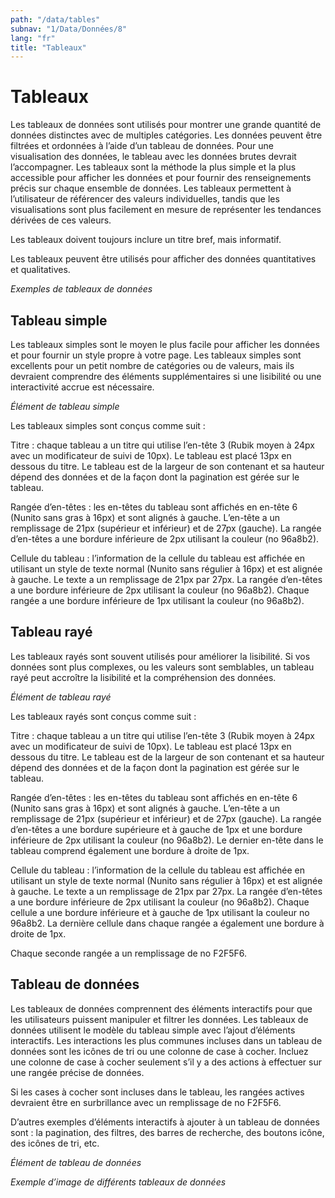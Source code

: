 ```yaml
---
path: "/data/tables"
subnav: "1/Data/Données/8"
lang: "fr"
title: "Tableaux"
---
```


<helmet>
<title> Tableaux - Système de conception Aurora </title>
</helmet>

# Tableaux

Les tableaux de données sont utilisés pour montrer une grande quantité de données distinctes avec de multiples catégories. Les données peuvent être filtrées et ordonnées à l’aide d’un tableau de données. Pour une visualisation des données, le tableau avec les données brutes devrait l’accompagner. Les tableaux sont la méthode la plus simple et la plus accessible pour afficher les données et pour fournir des renseignements précis sur chaque ensemble de données. Les tableaux permettent à l’utilisateur de référencer des valeurs individuelles, tandis que les visualisations sont plus facilement en mesure de représenter les tendances dérivées de ces valeurs.

Les tableaux doivent toujours inclure un titre bref, mais informatif.

Les tableaux peuvent être utilisés pour afficher des données quantitatives et qualitatives.

*Exemples de tableaux de données*

## Tableau simple

Les tableaux simples sont le moyen le plus facile pour afficher les données et pour fournir un style propre à votre page. Les tableaux simples sont excellents pour un petit nombre de catégories ou de valeurs, mais ils devraient comprendre des éléments supplémentaires si une lisibilité ou une interactivité accrue est nécessaire.

*Élément de tableau simple*

Les tableaux simples sont conçus comme suit :

Titre : chaque tableau a un titre qui utilise l’en-tête 3 (Rubik moyen à 24px avec un modificateur de suivi de 10px). Le tableau est placé 13px en dessous du titre. Le tableau est de la largeur de son contenant et sa hauteur dépend des données et de la façon dont la pagination est gérée sur le tableau.

Rangée d’en-têtes : les en-têtes du tableau sont affichés en en-tête 6 (Nunito sans gras à 16px) et sont alignés à gauche. L’en-tête a un remplissage de 21px (supérieur et inférieur) et de 27px (gauche). La rangée d’en-têtes a une bordure inférieure de 2px utilisant la couleur (no 96a8b2).

Cellule du tableau : l’information de la cellule du tableau est affichée en utilisant un style de texte normal (Nunito sans régulier à 16px) et est alignée à gauche. Le texte a un remplissage de 21px par 27px. La rangée d’en-têtes a une bordure inférieure de 2px utilisant la couleur (no 96a8b2). Chaque rangée a une bordure inférieure de 1px utilisant la couleur (no 96a8b2).

## Tableau rayé

Les tableaux rayés sont souvent utilisés pour améliorer la lisibilité. Si vos données sont plus complexes, ou les valeurs sont semblables, un tableau rayé peut accroître la lisibilité et la compréhension des données.

*Élément de tableau rayé*

Les tableaux rayés sont conçus comme suit :

Titre : chaque tableau a un titre qui utilise l’en-tête 3 (Rubik moyen à 24px avec un modificateur de suivi de 10px). Le tableau est placé 13px en dessous du titre. Le tableau est de la largeur de son contenant et sa hauteur dépend des données et de la façon dont la pagination est gérée sur le tableau.

Rangée d’en-têtes : les en-têtes du tableau sont affichés en en-tête 6 (Nunito sans gras à 16px) et sont alignés à gauche. L’en-tête a un remplissage de 21px (supérieur et inférieur) et de 27px (gauche). La rangée d’en-têtes a une bordure supérieure et à gauche de 1px et une bordure inférieure de 2px utilisant la couleur (no 96a8b2). Le dernier en-tête dans le tableau comprend également une bordure à droite de 1px.

Cellule du tableau : l’information de la cellule du tableau est affichée en utilisant un style de texte normal (Nunito sans régulier à 16px) et est alignée à gauche. Le texte a un remplissage de 21px par 27px. La rangée d’en-têtes a une bordure inférieure de 2px utilisant la couleur (no 96a8b2). Chaque cellule a une bordure inférieure et à gauche de 1px utilisant la couleur no 96a8b2. La dernière cellule dans chaque rangée a également une bordure à droite de 1px.

Chaque seconde rangée a un remplissage de no F2F5F6.

## Tableau de données

Les tableaux de données comprennent des éléments interactifs pour que les utilisateurs puissent manipuler et filtrer les données. Les tableaux de données utilisent le modèle du tableau simple avec l’ajout d’éléments interactifs. Les interactions les plus communes incluses dans un tableau de données sont les icônes de tri ou une colonne de case à cocher. Incluez une colonne de case à cocher seulement s’il y a des actions à effectuer sur une rangée précise de données.

Si les cases à cocher sont incluses dans le tableau, les rangées actives devraient être en surbrillance avec un remplissage de no F2F5F6.

D’autres exemples d’éléments interactifs à ajouter à un tableau de données sont : la pagination, des filtres, des barres de recherche, des boutons icône, des icônes de tri, etc.

*Élément de tableau de données*

*Exemple d’image de différents tableaux de données*
